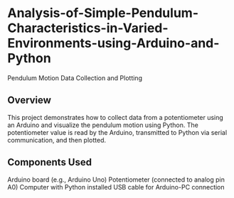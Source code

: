# Analysis-of-Simple-Pendulum-Characteristics-in-Varied-Environments-using-Arduino-and-Python
Pendulum Motion Data Collection and Plotting

## Overview
This project demonstrates how to collect data from a potentiometer using an Arduino and visualize the pendulum motion using Python. The potentiometer value is read by the Arduino, transmitted to Python via serial communication, and then plotted.

## Components Used
Arduino board (e.g., Arduino Uno)
Potentiometer (connected to analog pin A0)
Computer with Python installed
USB cable for Arduino-PC connection